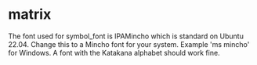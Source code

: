 # matrix

The font used for symbol_font is IPAMincho which is standard on Ubuntu 22.04. Change this to a Mincho font for your system. Example 'ms mincho' for Windows. A font with the Katakana alphabet should work fine.
